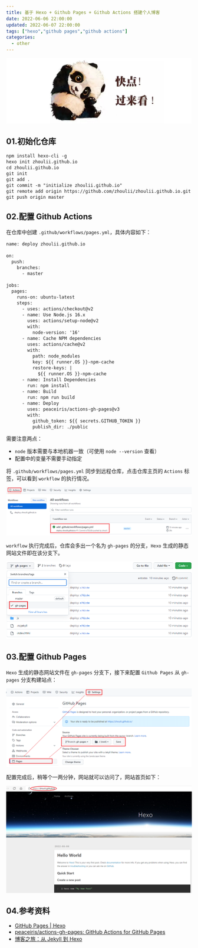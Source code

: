 ```yaml
---
title: 基于 Hexo + Github Pages + Github Actions 搭建个人博客
date: 2022-06-06 22:00:00
updated: 2022-06-07 22:00:00
tags: ["hexo","github pages","github actions"]
categories:
  - other
---
```


![](https://raw.githubusercontent.com/zhoulii/figure-bed/main/fig/panda-banner-1.png)

<!-- more -->

## 01.初始化仓库

```shell
npm install hexo-cli -g
hexo init zhoulii.github.io
cd zhoulii.github.io
git init
git add .
git commit -m "initialize zhoulii.github.io"
git remote add origin https://github.com/zhoulii/zhoulii.github.io.git
git push origin master
```

## 02.配置 Github Actions

在仓库中创建 `.github/workflows/pages.yml`，具体内容如下：

```shell
name: deploy zhoulii.github.io  
  
on:  
  push:  
    branches:  
      - master
  
jobs:  
  pages:  
    runs-on: ubuntu-latest  
    steps:  
      - uses: actions/checkout@v2  
      - name: Use Node.js 16.x  
        uses: actions/setup-node@v2  
        with:  
          node-version: '16'  
      - name: Cache NPM dependencies  
        uses: actions/cache@v2  
        with:  
          path: node_modules  
          key: ${{ runner.OS }}-npm-cache  
          restore-keys: |  
            ${{ runner.OS }}-npm-cache  
      - name: Install Dependencies  
        run: npm install  
      - name: Build  
        run: npm run build  
      - name: Deploy  
        uses: peaceiris/actions-gh-pages@v3  
        with:  
          github_token: ${{ secrets.GITHUB_TOKEN }}  
          publish_dir: ./public
```
需要注意两点：

- `node` 版本需要与本地机器一致（可使用 `node --version` 查看）
- 配置中的变量不需要手动指定

将 `.github/workflows/pages.yml` 同步到远程仓库，点击仓库主页的 `Actions` 标签，可以看到 `workflow` 的执行情况。

![](https://raw.githubusercontent.com/zhoulii/figure-bed/main/fig/github-actions-hexo.png)

`workflow` 执行完成后，仓库会多出一个名为 `gh-pages` 的分支，`Hexo` 生成的静态网站文件即在该分支下。

![](https://raw.githubusercontent.com/zhoulii/figure-bed/main/fig/gh-pages-branch.png)

## 03.配置 Github Pages

`Hexo` 生成的静态网站文件在  `gh-pages`  分支下，接下来配置 `Github Pages` 从 `gh-pages`  分支构建站点：

![](https://raw.githubusercontent.com/zhoulii/figure-bed/main/fig/github-pages-hexo.png)

配置完成后，稍等个一两分钟，网站就可以访问了，网站首页如下：

![](https://raw.githubusercontent.com/zhoulii/figure-bed/main/fig/hello-world-hexo.png)

## 04.参考资料

- [GitHub Pages | Hexo](https://hexo.io/docs/github-pages.html)
- [peaceiris/actions-gh-pages: GitHub Actions for GitHub Pages](https://github.com/peaceiris/actions-gh-pages)
- [博客之旅：从 Jekyll 到 Hexo](https://www.jianshu.com/p/eadeddb792c5)

